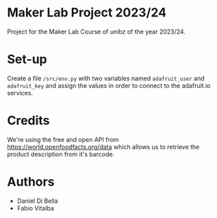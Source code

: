 # Maker Lab Project 2023/24
Project for the Maker Lab Course of unibz of the year 2023/24.

# Set-up
Create a file `/src/env.py` with two variables named `adafruit_user` and `adafruit_key` and assign the values in order to connect to the adafruit.io services.

# Credits
We're using the free and open API from https://world.openfoodfacts.org/data which allows us to retrieve the product description from it's barcode.

# Authors
* Daniel Di Bella
* Fabio Vitalba

